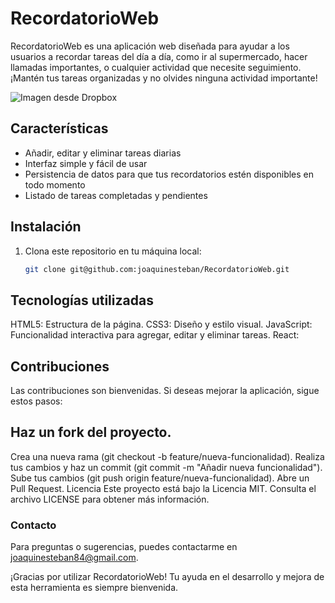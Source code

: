 # RecordatorioWeb

RecordatorioWeb es una aplicación web diseñada para ayudar a los usuarios a recordar tareas del día a día, como ir al supermercado, hacer llamadas importantes, o cualquier actividad que necesite seguimiento. ¡Mantén tus tareas organizadas y no olvides ninguna actividad importante!

![Imagen desde Dropbox](https://dl.dropboxusercontent.com/s/n4letkauhtxj0kdv3uiic/proyectoRecordatorio.png?rlkey=dlm4a65ic9jwfms4rc0mkjb0m&st=5cvdcuku&dl=0)

## Características

- Añadir, editar y eliminar tareas diarias
- Interfaz simple y fácil de usar
- Persistencia de datos para que tus recordatorios estén disponibles en todo momento
- Listado de tareas completadas y pendientes

## Instalación

1. Clona este repositorio en tu máquina local:
   ```bash
   git clone git@github.com:joaquinesteban/RecordatorioWeb.git


## Tecnologías utilizadas
HTML5: Estructura de la página.
CSS3: Diseño y estilo visual.
JavaScript: Funcionalidad interactiva para agregar, editar y eliminar tareas.
React:

## Contribuciones
Las contribuciones son bienvenidas. Si deseas mejorar la aplicación, sigue estos pasos:

## Haz un fork del proyecto.
Crea una nueva rama (git checkout -b feature/nueva-funcionalidad).
Realiza tus cambios y haz un commit (git commit -m "Añadir nueva funcionalidad").
Sube tus cambios (git push origin feature/nueva-funcionalidad).
Abre un Pull Request.
Licencia
Este proyecto está bajo la Licencia MIT. Consulta el archivo LICENSE para obtener más información.

### Contacto
Para preguntas o sugerencias, puedes contactarme en joaquinesteban84@gmail.com.

¡Gracias por utilizar RecordatorioWeb! Tu ayuda en el desarrollo y mejora de esta herramienta es siempre bienvenida.